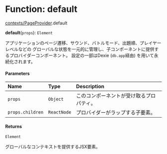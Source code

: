 # Function: default

[contexts/PageProvider](../modules/contexts_PageProvider.md).default

**default**(`props`): `Element`

アプリケーションのページ遷移、サウンド、バトルモード、出題順、プレイヤーレベルなどの
グローバルな状態を一元的に管理し、子コンポーネントに提供するプロバイダーコンポーネント。
設定の一部はDexie (`db.app`経由) を用いて永続化されます。

#### Parameters

| Name | Type | Description |
| :------ | :------ | :------ |
| `props` | `Object` | このコンポーネントが受け取るプロパティ。 |
| `props.children` | `ReactNode` | プロバイダーがラップする子要素。 |

#### Returns

`Element`

グローバルなコンテキストを提供するJSX要素。
